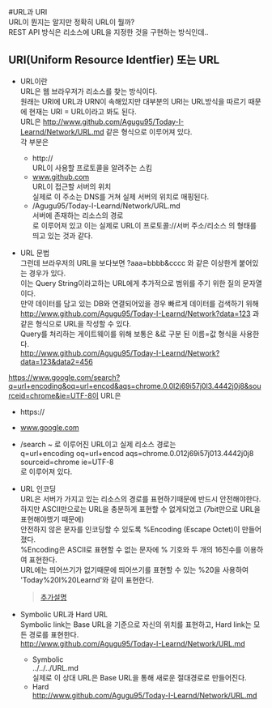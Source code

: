#URL과 URI  
URL이 뭔지는 알지만 정확히 URL이 뭘까?  
REST API 방식은 리소스에 URL을 지정한 것을 구현하는 방식인데..  

## URI(Uniform Resource Identfier) 또는 URL   
- URL이란  
URL은 웹 브라우저가 리소스를 찾는 방식이다.  
원래는 URI에 URL과 URN이 속해있지만 대부분의 URI는 URL방식을 따르기 때문에 현재는 URI = URL이라고 봐도 된다.  
URL은 http://www.github.com/Agugu95/Today-I-Learnd/Network/URL.md 같은 형식으로 이루어져 있다.  
각 부분은  
  - http://  
  URL이 사용할 프로토콜을 알려주는 스킴  
  - www.github.com  
  URL이 접근할 서버의 위치  
  실제로 이 주소는 DNS를 거쳐 실제 서버의 위치로 매핑된다.  
  - /Agugu95/Today-I-Learnd/Network/URL.md  
  서버에 존재하는 리소스의 경로  
로 이루어져 있고 이는 실제로 URL이 프로토콜://서버 주소/리소스 의 형태를 띄고 있는 것과 같다.  

- URL 문법  
그런데 브라우저의 URL을 보다보면 ?aaa=bbbb&cccc 와 같은 이상한게 붙어있는 경우가 있다.  
이는 Query String이라고하는 URL에게 추가적으로 범위를 주기 위한 질의 문자열이다.  
만약 데이터를 담고 있는 DB와 연결되어있을 경우 빠르게 데이터를 검색하기 위해  
http://www.github.com/Agugu95/Today-I-Learnd/Network?data=123 과 같은 형식으로 URL을 작성할 수 있다.  
Query를 처리하는 게이트웨이를 위해 보통은 &로 구분 된 이름=값 형식을 사용한다.  
http://www.github.com/Agugu95/Today-I-Learnd/Network?data=123&data2=456  


https://www.google.com/search?q=url+encoding&oq=url+encod&aqs=chrome.0.0l2j69i57j0l3.4442j0j8&sourceid=chrome&ie=UTF-8이 URL은  
  - https://
  - www.google.com
  - /search ~ 
  로 이루어진 URL이고 실제 리소스 경로는  
  q=url+encoding 
  oq=url+encod
  aqs=chrome.0.012j69i57j013.4442j0j8
  sourceid=chrome
  ie=UTF-8  
  로 이루어져 있다.  

- URL 인코딩  
URL은 서버가 가지고 있는 리소스의 경로를 표현하기때문에 반드시 안전해야한다.  
하지만 ASCII만으로는 URL을 충분하게 표현할 수 없게되었고 (7bit만으로 URL을 표현해야했기 때문에)  
안전하지 않은 문자를 인코딩할 수 있도록 %Encoding (Escape Octet)이 만들어졌다.  
%Encoding은 ASCII로 표현할 수 없는 문자에 % 기호와 두 개의 16진수를 이용하여 표현한다.  
URL에는 띄어쓰기가 없기때문에 띄어쓰기를 표현할 수 있는 %20을 사용하여 'Today%20I%20Learnd'와 같이 표현한다.  
  > [추가설명](https://perishablepress.com/stop-using-unsafe-characters-in-urls/)

- Symbolic URL과 Hard URL  
Symbolic link는 Base URL을 기준으로 자신의 위치를 표현하고, Hard link는 모든 경로를 표현한다.  
http://www.github.com/Agugu95/Today-I-Learnd/Network/URL.md  
  - Symbolic  
  ../../../URL.md  
  실제로 이 상대 URL은 Base URL을 통해 새로운 절대경로로 만들어진다.  
  - Hard  
  http://www.github.com/Agugu95/Today-I-Learnd/Network/URL.md
